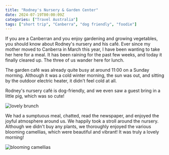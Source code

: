 ```yaml
---
title: "Rodney's Nursery & Garden Center"
date: 2024-07-19T00:00:09Z
categories: ["Travel Australia"]
tags: ["short trip", "Canberra", "dog friendly", "foodie"]
---
```


If you are a Canberran and you enjoy gardening and growing vegetables, you should know about Rodney's nursery and his café. Ever since my mother moved to Canberra in March this year, I have been wanting to take her here for a meal. It has been raining for the past few weeks, and today it finally cleared up. The three of us wander here for lunch.

The garden café was already quite busy at around 11:00 on a Sunday morning. Although it was a cold winter morning, the sun was out, and sitting by the outdoor electric heater, it didn't feel cold at all.

Rodney's nursery café is dog-friendly, and we even saw a guest bring in a little pig, which was so cute!

![lovely brunch](https://substackcdn.com/image/fetch/w_1456,c_limit,f_webp,q_auto:good,fl_progressive:steep/https%3A%2F%2Fsubstack-post-media.s3.amazonaws.com%2Fpublic%2Fimages%2F2e073e29-6dcd-4e9b-94a2-055d26a70cce_1536x2080.jpeg)

We had a sumptuous meal, chatted, read the newspaper, and enjoyed the joyful atmosphere around us. We happily took a stroll around the nursery. Although we didn't buy any plants, we thoroughly enjoyed the various blooming camellias, which were beautiful and vibrant! It was truly a lovely morning!

![blooming camellias](https://substackcdn.com/image/fetch/w_1456,c_limit,f_webp,q_auto:good,fl_progressive:steep/https%3A%2F%2Fsubstack-post-media.s3.amazonaws.com%2Fpublic%2Fimages%2F8364c93c-acdb-45ba-b2a5-c63df6207640_1628x2048.heic)